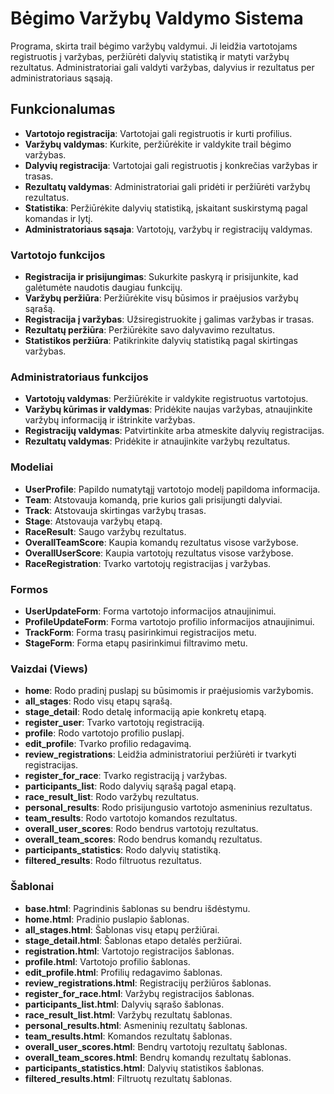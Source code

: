 # Bėgimo Varžybų Valdymo Sistema

 Programa, skirta trail bėgimo varžybų valdymui. Ji leidžia vartotojams registruotis į varžybas, peržiūrėti dalyvių statistiką ir matyti varžybų rezultatus. Administratoriai gali valdyti varžybas, dalyvius ir rezultatus per administratoriaus sąsają.

## Funkcionalumas

- **Vartotojo registracija**: Vartotojai gali registruotis ir kurti profilius.
- **Varžybų valdymas**: Kurkite, peržiūrėkite ir valdykite trail bėgimo varžybas.
- **Dalyvių registracija**: Vartotojai gali registruotis į konkrečias varžybas ir trasas.
- **Rezultatų valdymas**: Administratoriai gali pridėti ir peržiūrėti varžybų rezultatus.
- **Statistika**: Peržiūrėkite dalyvių statistiką, įskaitant suskirstymą pagal komandas ir lytį.
- **Administratoriaus sąsaja**: Vartotojų, varžybų ir registracijų valdymas.

### Vartotojo funkcijos

- **Registracija ir prisijungimas**: Sukurkite paskyrą ir prisijunkite, kad galėtumėte naudotis daugiau funkcijų.
- **Varžybų peržiūra**: Peržiūrėkite visų būsimos ir praėjusios varžybų sąrašą.
- **Registracija į varžybas**: Užsiregistruokite į galimas varžybas ir trasas.
- **Rezultatų peržiūra**: Peržiūrėkite savo dalyvavimo rezultatus.
- **Statistikos peržiūra**: Patikrinkite dalyvių statistiką pagal skirtingas varžybas.

### Administratoriaus funkcijos

- **Vartotojų valdymas**: Peržiūrėkite ir valdykite registruotus vartotojus.
- **Varžybų kūrimas ir valdymas**: Pridėkite naujas varžybas, atnaujinkite varžybų informaciją ir ištrinkite varžybas.
- **Registracijų valdymas**: Patvirtinkite arba atmeskite dalyvių registracijas.
- **Rezultatų valdymas**: Pridėkite ir atnaujinkite varžybų rezultatus.

### Modeliai

- **UserProfile**: Papildo numatytąjį vartotojo modelį papildoma informacija.
- **Team**: Atstovauja komandą, prie kurios gali prisijungti dalyviai.
- **Track**: Atstovauja skirtingas varžybų trasas.
- **Stage**: Atstovauja varžybų etapą.
- **RaceResult**: Saugo varžybų rezultatus.
- **OverallTeamScore**: Kaupia komandų rezultatus visose varžybose.
- **OverallUserScore**: Kaupia vartotojų rezultatus visose varžybose.
- **RaceRegistration**: Tvarko vartotojų registracijas į varžybas.

### Formos

- **UserUpdateForm**: Forma vartotojo informacijos atnaujinimui.
- **ProfileUpdateForm**: Forma vartotojo profilio informacijos atnaujinimui.
- **TrackForm**: Forma trasų pasirinkimui registracijos metu.
- **StageForm**: Forma etapų pasirinkimui filtravimo metu.

### Vaizdai (Views)

- **home**: Rodo pradinį puslapį su būsimomis ir praėjusiomis varžybomis.
- **all_stages**: Rodo visų etapų sąrašą.
- **stage_detail**: Rodo detalę informaciją apie konkretų etapą.
- **register_user**: Tvarko vartotojų registraciją.
- **profile**: Rodo vartotojo profilio puslapį.
- **edit_profile**: Tvarko profilio redagavimą.
- **review_registrations**: Leidžia administratoriui peržiūrėti ir tvarkyti registracijas.
- **register_for_race**: Tvarko registraciją į varžybas.
- **participants_list**: Rodo dalyvių sąrašą pagal etapą.
- **race_result_list**: Rodo varžybų rezultatus.
- **personal_results**: Rodo prisijungusio vartotojo asmeninius rezultatus.
- **team_results**: Rodo vartotojo komandos rezultatus.
- **overall_user_scores**: Rodo bendrus vartotojų rezultatus.
- **overall_team_scores**: Rodo bendrus komandų rezultatus.
- **participants_statistics**: Rodo dalyvių statistiką.
- **filtered_results**: Rodo filtruotus rezultatus.

### Šablonai

- **base.html**: Pagrindinis šablonas su bendru išdėstymu.
- **home.html**: Pradinio puslapio šablonas.
- **all_stages.html**: Šablonas visų etapų peržiūrai.
- **stage_detail.html**: Šablonas etapo detalės peržiūrai.
- **registration.html**: Vartotojo registracijos šablonas.
- **profile.html**: Vartotojo profilio šablonas.
- **edit_profile.html**: Profilių redagavimo šablonas.
- **review_registrations.html**: Registracijų peržiūros šablonas.
- **register_for_race.html**: Varžybų registracijos šablonas.
- **participants_list.html**: Dalyvių sąrašo šablonas.
- **race_result_list.html**: Varžybų rezultatų šablonas.
- **personal_results.html**: Asmeninių rezultatų šablonas.
- **team_results.html**: Komandos rezultatų šablonas.
- **overall_user_scores.html**: Bendrų vartotojų rezultatų šablonas.
- **overall_team_scores.html**: Bendrų komandų rezultatų šablonas.
- **participants_statistics.html**: Dalyvių statistikos šablonas.
- **filtered_results.html**: Filtruotų rezultatų šablonas.

